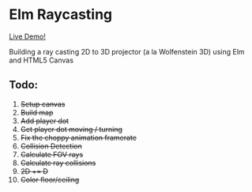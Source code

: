 # Elm Raycasting

[Live Demo!](https://elm-ray-casting.netlify.com)

Building a ray casting 2D to 3D projector (a la Wolfenstein 3D) using Elm and HTML5 Canvas

## Todo:

1.  ~~Setup canvas~~
2.  ~~Build map~~
3.  ~~Add player dot~~
4.  ~~Get player dot moving / turning~~
5.  ~~Fix the choppy animation framerate~~
6.  ~~Collision Detection~~
7.  ~~Calculate FOV rays~~
8.  ~~Calculate ray collisions~~
9.  ~~2D += D~~
10. ~~Color floor/ceiling~~
